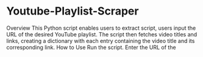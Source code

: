 # Youtube-Playlist-Scraper
Overview This Python script enables users to extract script, users input the URL of the desired YouTube playlist. The script then fetches video titles and links, creating a dictionary with each entry containing the video title and its corresponding link.  How to Use Run the script. Enter the URL of the 
